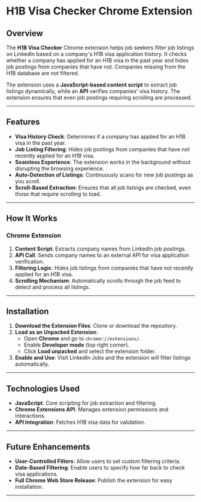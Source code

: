 # H1B Visa Checker Chrome Extension

## Overview
The **H1B Visa Checker** Chrome extension helps job seekers filter job listings on LinkedIn based on a company's H1B visa application history. It checks whether a company has applied for an H1B visa in the past year and hides job postings from companies that have not. Companies missing from the H1B database are not filtered.

The extension uses a **JavaScript-based content script** to extract job listings dynamically, while an **API** verifies companies' visa history. The extension ensures that even job postings requiring scrolling are processed.

---

## Features
- **Visa History Check**: Determines if a company has applied for an H1B visa in the past year.
- **Job Listing Filtering**: Hides job postings from companies that have not recently applied for an H1B visa.
- **Seamless Experience**: The extension works in the background without disrupting the browsing experience.
- **Auto-Detection of Listings**: Continuously scans for new job postings as you scroll.
- **Scroll-Based Extraction**: Ensures that all job listings are checked, even those that require scrolling to load.

---

## How It Works
### **Chrome Extension**
1. **Content Script**: Extracts company names from LinkedIn job postings.
2. **API Call**: Sends company names to an external API for visa application verification.
3. **Filtering Logic**: Hides job listings from companies that have not recently applied for an H1B visa.
4. **Scrolling Mechanism**: Automatically scrolls through the job feed to detect and process all listings.

---

## Installation
1. **Download the Extension Files**: Clone or download the repository.
2. **Load as an Unpacked Extension**:
   - Open **Chrome** and go to `chrome://extensions/`.
   - Enable **Developer mode** (top right corner).
   - Click **Load unpacked** and select the extension folder.
3. **Enable and Use**: Visit LinkedIn Jobs and the extension will filter listings automatically.

---

## Technologies Used
- **JavaScript**: Core scripting for job extraction and filtering.
- **Chrome Extensions API**: Manages extension permissions and interactions.
- **API Integration**: Fetches H1B visa data for validation.

---

## Future Enhancements
- **User-Controlled Filters**: Allow users to set custom filtering criteria.
- **Date-Based Filtering**: Enable users to specify how far back to check visa applications.
- **Full Chrome Web Store Release**: Publish the extension for easy installation.

---
